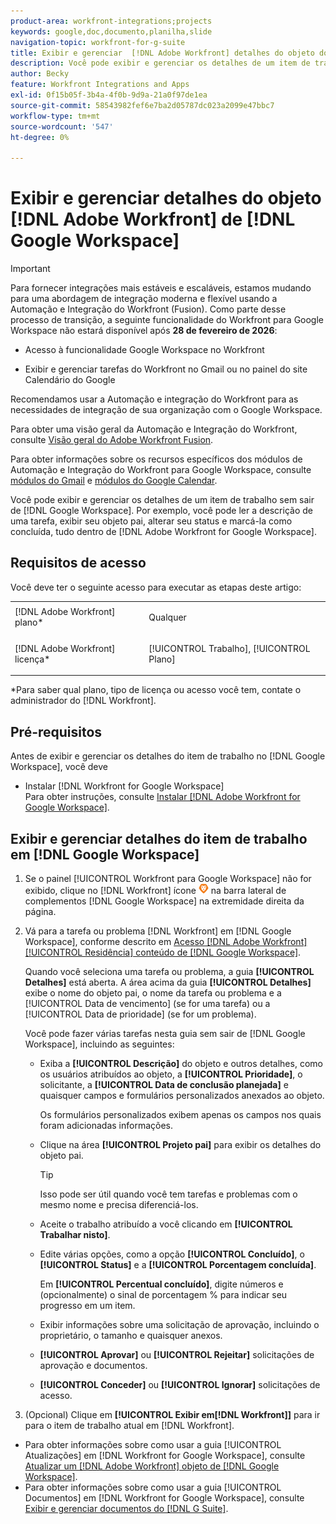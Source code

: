 ```yaml
---
product-area: workfront-integrations;projects
keywords: google,doc,documento,planilha,slide
navigation-topic: workfront-for-g-suite
title: Exibir e gerenciar  [!DNL Adobe Workfront] detalhes do objeto do Google Workspace
description: Você pode exibir e gerenciar os detalhes de um item de trabalho sem sair do Google Workspace. Por exemplo, você pode ler a descrição de uma tarefa, exibir seu objeto pai, alterar seu status e marcá-la como concluída, tudo dentro de [!DNL Adobe Workfront] para o Google Workspace.
author: Becky
feature: Workfront Integrations and Apps
exl-id: 0f15b05f-3b4a-4f0b-9d9a-21a0f97de1ea
source-git-commit: 58543982fef6e7ba2d05787dc023a2099e47bbc7
workflow-type: tm+mt
source-wordcount: '547'
ht-degree: 0%

---
```


# Exibir e gerenciar detalhes do objeto [!DNL Adobe Workfront] de [!DNL Google Workspace]

>[!IMPORTANT]
>
>Para fornecer integrações mais estáveis e escaláveis, estamos mudando para uma abordagem de integração moderna e flexível usando a Automação e Integração do Workfront (Fusion). Como parte desse processo de transição, a seguinte funcionalidade do Workfront para Google Workspace não estará disponível após **28 de fevereiro de 2026**:
>
>* Acesso à funcionalidade Google Workspace no Workfront
>
>* Exibir e gerenciar tarefas do Workfront no Gmail ou no painel do site Calendário do Google
>
>Recomendamos usar a Automação e integração do Workfront para as necessidades de integração de sua organização com o Google Workspace.
>
>Para obter uma visão geral da Automação e Integração do Workfront, consulte [Visão geral do Adobe Workfront Fusion](https://experienceleague.adobe.com/en/docs/workfront-fusion/using/get-started-with-fusion/understand-workfront-fusion/workfront-fusion-overview).
>
>Para obter informações sobre os recursos específicos dos módulos de Automação e Integração do Workfront para Google Workspace, consulte [módulos do Gmail](https://experienceleague.adobe.com/en/docs/workfront-fusion/using/references/apps-and-their-modules/third-party-app-connectors/gmail-modules) e [módulos do Google Calendar](https://experienceleague.adobe.com/en/docs/workfront-fusion/using/references/apps-and-their-modules/third-party-app-connectors/google-calendar-modules).

Você pode exibir e gerenciar os detalhes de um item de trabalho sem sair de [!DNL Google Workspace]. Por exemplo, você pode ler a descrição de uma tarefa, exibir seu objeto pai, alterar seu status e marcá-la como concluída, tudo dentro de [!DNL Adobe Workfront for Google Workspace].

## Requisitos de acesso

Você deve ter o seguinte acesso para executar as etapas deste artigo:

<table style="table-layout:auto"> 
 <col> 
 <col> 
 <tbody> 
  <tr> 
   <td role="rowheader">[!DNL Adobe Workfront] plano*</td> 
   <td> <p>Qualquer</p> </td> 
  </tr> 
  <tr> 
   <td role="rowheader">[!DNL Adobe Workfront] licença*</td> 
   <td> <p>[!UICONTROL Trabalho], [!UICONTROL Plano]</p> </td> 
  </tr> 
</tbody> 
</table>

&#42;Para saber qual plano, tipo de licença ou acesso você tem, contate o administrador do [!DNL Workfront].

## Pré-requisitos

Antes de exibir e gerenciar os detalhes do item de trabalho no [!DNL Google Workspace], você deve

* Instalar [!DNL Workfront for Google Workspace]\
   Para obter instruções, consulte [Instalar [!DNL Adobe Workfront for Google Workspace]](../../workfront-integrations-and-apps/workfront-for-g-suite/install-workfront-for-gsuite.md).

## Exibir e gerenciar detalhes do item de trabalho em [!DNL Google Workspace]

1. Se o painel [!UICONTROL Workfront para Google Workspace] não for exibido, clique no [!DNL Workfront] ícone ![Workfront ícone](assets/wf-lion-icon.png) na barra lateral de complementos [!DNL Google Workspace] na extremidade direita da página.
1. Vá para a tarefa ou problema [!DNL Workfront] em [!DNL Google Workspace], conforme descrito em [Acesso [!DNL Adobe Workfront] [!UICONTROL Residência] conteúdo de [!DNL Google Workspace]](../../workfront-integrations-and-apps/workfront-for-g-suite/access-wf-home-content-from-g-suite.md).

   Quando você seleciona uma tarefa ou problema, a guia **[!UICONTROL Detalhes]** está aberta. A área acima da guia **[!UICONTROL Detalhes]** exibe o nome do objeto pai, o nome da tarefa ou problema e a [!UICONTROL Data de vencimento] (se for uma tarefa) ou a [!UICONTROL Data de prioridade] (se for um problema).


   Você pode fazer várias tarefas nesta guia sem sair de [!DNL Google Workspace], incluindo as seguintes:

   * Exiba a **[!UICONTROL Descrição]** do objeto e outros detalhes, como os usuários atribuídos ao objeto, a **[!UICONTROL Prioridade]**, o solicitante, a **[!UICONTROL Data de conclusão planejada]** e quaisquer campos e formulários personalizados anexados ao objeto.

     Os formulários personalizados exibem apenas os campos nos quais foram adicionadas informações.

   * Clique na área **[!UICONTROL Projeto pai]** para exibir os detalhes do objeto pai.

     >[!TIP]
     >
     >Isso pode ser útil quando você tem tarefas e problemas com o mesmo nome e precisa diferenciá-los.

   * Aceite o trabalho atribuído a você clicando em **[!UICONTROL Trabalhar nisto]**.
   * Edite várias opções, como a opção **[!UICONTROL Concluído]**, o **[!UICONTROL Status]** e a **[!UICONTROL Porcentagem concluída]**.

     Em **[!UICONTROL Percentual concluído]**, digite números e (opcionalmente) o sinal de porcentagem % para indicar seu progresso em um item.
   * Exibir informações sobre uma solicitação de aprovação, incluindo o proprietário, o tamanho e quaisquer anexos.
   * **[!UICONTROL Aprovar]** ou **[!UICONTROL Rejeitar]** solicitações de aprovação e documentos.

   * **[!UICONTROL Conceder]** ou **[!UICONTROL Ignorar]** solicitações de acesso.

1. (Opcional) Clique em **[!UICONTROL Exibir em[!DNL Workfront]]** para ir para o item de trabalho atual em [!DNL Workfront].

* Para obter informações sobre como usar a guia [!UICONTROL Atualizações] em [!DNL Workfront for Google Workspace], consulte [Atualizar um [!DNL Adobe Workfront] objeto de [!DNL Google Workspace]](../../workfront-integrations-and-apps/workfront-for-g-suite/update-a-workfront-object-in-gsuite.md).
* Para obter informações sobre como usar a guia [!UICONTROL Documentos] em [!DNL Workfront for Google Workspace], consulte [Exibir e gerenciar documentos do [!DNL G Suite]](../../workfront-integrations-and-apps/workfront-for-g-suite/view-and-manage-documents-in-gsuite.md).
